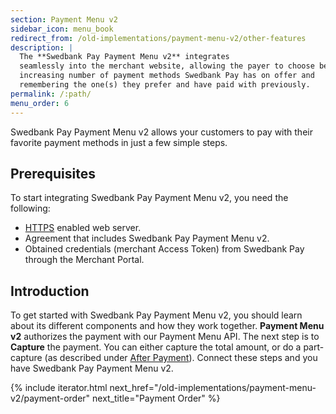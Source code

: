 ```yaml
---
section: Payment Menu v2
sidebar_icon: menu_book
redirect_from: /old-implementations/payment-menu-v2/other-features
description: |
  The **Swedbank Pay Payment Menu v2** integrates
  seamlessly into the merchant website, allowing the payer to choose between the
  increasing number of payment methods Swedbank Pay has on offer and
  remembering the one(s) they prefer and have paid with previously.
permalink: /:path/
menu_order: 6
---
```


Swedbank Pay Payment Menu v2 allows your customers to pay with their favorite
payment methods in just a few simple steps.

## Prerequisites

To start integrating Swedbank Pay Payment Menu v2, you need the following:

*   [HTTPS][https] enabled web server.
*   Agreement that includes Swedbank Pay Payment Menu v2.
*   Obtained credentials (merchant Access Token) from Swedbank Pay through
    the Merchant Portal.

## Introduction

To get started with Swedbank Pay Payment Menu v2, you should learn about its
different components and how they work together. **Payment Menu v2** authorizes
the payment with our Payment Menu API. The next step is to **Capture** the
payment. You can either capture the total amount, or do a part-capture (as
described under [After Payment][after-payment-capture]). Connect these steps and
you have Swedbank Pay Payment Menu v2.

{% include iterator.html next_href="/old-implementations/payment-menu-v2/payment-order"
                         next_title="Payment Order" %}

[after-payment-capture]: /old-implementations/payment-menu-v2/capture
[https]: /checkout-v3/get-started/fundamental-principles#connection-and-protocol
